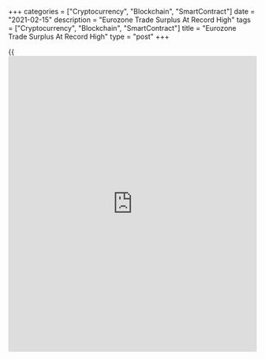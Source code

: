 +++
categories = ["Cryptocurrency", "Blockchain", "SmartContract"]
date = "2021-02-15"
description = "Eurozone Trade Surplus At Record High"
tags = ["Cryptocurrency", "Blockchain", "SmartContract"]
title = "Eurozone Trade Surplus At Record High"
type = "post"
+++

{{<iframe id="large-banner" src="https://www.bounty.group/#slide=16.0" width="100%" height="600" scrolling="no" style="border: 0px solid rgb(216, 221, 230); border-radius: 3px;">}}

The euro area trade surplus increased to a record high in December
driven by higher exports, data from Eurostat showed on Monday.

The trade surplus increased to a seasonally adjusted EUR 27.5 billion
from EUR 24.9 billion in November. This was the largest surplus recorded
over the period for which data are available, Eurostat said.

Exports grew 1.1 percent on month, while imports decreased 0.3 percent
from November.

On a yearly basis, exports increased for the first time since February
2020. Exports climbed 2.3 percent, while imports fell 1.3 percent.

As a result, the trade surplus increased to EUR 29.2 billion from EUR
22.6 billion in the same period last year.

For comments and feedback [contact](https://www.playgroundfx.com/contact/): editorial@rtt[news](https://www.letsplayfx.com/blog/forex-news-website/).com

[Economic News][1]

 **What parts of the world are seeing the best (and worst) economic
performances lately? Click[here][2] to check out our [Econ Scorecard][2]
and find out! See up-to-the-moment [ranking](https://www.playgroundfx.com/blog/crypto-exchange-ranking/)s for the best and worst
performers in [GDP][3], [unemployment rate][4], [inflation][5] and much
more.**

   1. www.rtt[news](https://www.letsplayfx.com/blog/forex-news-website/).com/Content/EconomicNews.aspx
   2. www.rtt[news](https://www.letsplayfx.com/blog/forex-news-website/).com/economic-scorecard/world-rank/retail-sales/highest-performance.aspx
   3. www.rtt[news](https://www.letsplayfx.com/blog/forex-news-website/).com/economic-scorecard/world-rank/GDP/highest-performance.aspx
   4. www.rtt[news](https://www.letsplayfx.com/blog/forex-news-website/).com/economic-scorecard/world-rank/unemployment-rate/lowest-performance.aspx
   5. www.rtt[news](https://www.letsplayfx.com/blog/forex-news-website/).com/economic-scorecard/world-rank/CPI/highest-performance.aspx